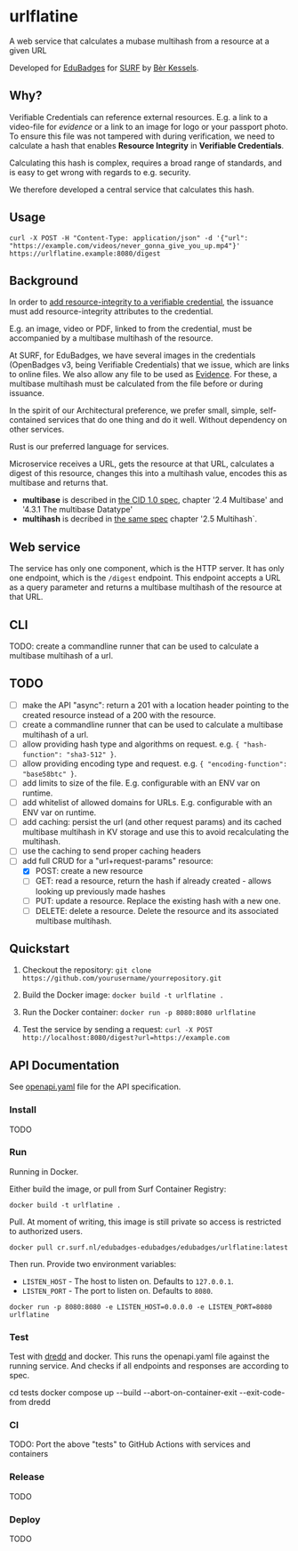 # urlflatine

A web service that calculates a mubase multihash from a resource at a given URL

Developed for [EduBadges](https://edubadges.nl) for [SURF](https://www.surf.nl) by [Bèr Kessels](https://berk.es).

## Why?

Verifiable Credentials can reference external resources. E.g. a link to a video-file for *evidence* or a link to an image for logo or your passport photo. To ensure this file was not tampered with during verification, we need to calculate a hash that enables **Resource Integrity** in **Verifiable Credentials**.

Calculating this hash is complex, requires a broad range of standards, and  is easy to get wrong with regards to e.g. security.

We therefore developed a central service that calculates this hash.

## Usage

```
curl -X POST -H "Content-Type: application/json" -d '{"url": "https://example.com/videos/never_gonna_give_you_up.mp4"}' https://urlflatine.example:8080/digest
```

## Background

In order to [add resource-integrity to a verifiable credential](https://www.w3.org/TR/vc-data-integrity/#resource-integrity), the issuance must add resource-integrity attributes to the credential.

E.g. an image, video or PDF, linked to from the credential, must be accompanied by a multibase multihash of the resource. 

At SURF, for EduBadges, we have several images in the credentials (OpenBadges v3, being Verifiable Credentials) that we issue, which are links to online files. We also allow any file to be used as [Evidence](https://www.w3.org/TR/vc-data-model-2.0/#evidence). For these, a multibase multihash must be calculated from the file before or during issuance.

In the spirit of our Architectural preference, we prefer small, simple, self-contained services that do one thing and do it well. Without dependency on other services.

Rust is our preferred language for services.

Microservice receives a URL, gets the resource at that URL, calculates a digest
of this resource, changes this into a multihash value, encodes this as multibase
and returns that.

* **multibase** is described in [the CID 1.0 spec](https://www.w3.org/TR/cid-1.0/#multibase-0), chapter '2.4 Multibase' and '4.3.1 The multibase Datatype'
* **multihash** is decribed in [the same spec](https://www.w3.org/TR/cid-1.0/#multihash) chapter '2.5 Multihash`.

## Web service

The service has only one component, which is the HTTP server. It has only one endpoint, which is the `/digest` endpoint. This endpoint accepts a URL as a query parameter and returns a multibase multihash of the resource at that URL.

## CLI

TODO: create a commandline runner that can be used to calculate a multibase multihash of a url.

## TODO

- [ ] make the API "async": return a 201 with a location header pointing to the created resource instead of a 200 with the resource.
- [ ] create a commandline runner that can be used to calculate a multibase multihash of a url.
- [ ] allow providing hash type and algorithms on request. e.g. `{ "hash-function": "sha3-512" }`.
- [ ] allow providing encoding type and request. e.g. `{ "encoding-function": "base58btc" }`.
- [ ] add limits to size of the file. E.g. configurable with an ENV var on runtime.
- [ ] add whitelist of allowed domains for URLs. E.g. configurable with an ENV var on runtime.
- [ ] add caching: persist the url (and other request params) and its cached multibase multihash in KV storage and use this to avoid recalculating the multihash.
- [ ] use the caching to send proper caching headers
- [ ] add full CRUD for a "url+request-params" resource:
  - [x] POST: create a new resource
  - [ ] GET: read a resource, return the hash if already created - allows looking up previously made hashes
  - [ ] PUT: update a resource. Replace the existing hash with a new one.
  - [ ] DELETE: delete a resource. Delete the resource and its associated multibase multihash.

## Quickstart

1. Checkout the repository: `git clone https://github.com/yourusername/yourrepository.git`
2. Build the Docker image: `docker build -t urlflatine .`
3. Run the Docker container: `docker run -p 8080:8080 urlflatine`

4. Test the service by sending a request:  `curl -X POST http://localhost:8080/digest?url=https://example.com`

## API Documentation

See [openapi.yaml](openapi.yaml) file for the API specification.

### Install

TODO

### Run

Running in Docker.

Either build the image, or pull from Surf Container Registry:
```
docker build -t urlflatine .
```

Pull. At moment of writing, this image is still private so access is restricted to authorized users.
```
docker pull cr.surf.nl/edubadges-edubadges/edubadges/urlflatine:latest
```

Then run. Provide two environment variables:

* `LISTEN_HOST` - The host to listen on. Defaults to `127.0.0.1`.
* `LISTEN_PORT` - The port to listen on. Defaults to `8080`.

```
docker run -p 8080:8080 -e LISTEN_HOST=0.0.0.0 -e LISTEN_PORT=8080 urlflatine
```

### Test

Test with [dredd](https://dredd.org/) and docker. This runs the openapi.yaml file against the running service. And checks if all endpoints and responses are according to spec.

cd tests
docker compose up --build --abort-on-container-exit --exit-code-from dredd

### CI

TODO: Port the above "tests" to GitHub Actions with services and containers

### Release

TODO

### Deploy

TODO